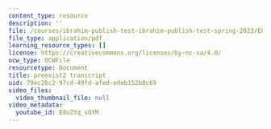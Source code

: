 ```yaml
---
content_type: resource
description: ''
file: /courses/ibrahim-publish-test-ibrahim-publish-test-spring-2022/E8uZtq_vOYM_transcript.pdf
file_type: application/pdf
learning_resource_types: []
license: https://creativecommons.org/licenses/by-nc-sa/4.0/
ocw_type: OCWFile
resourcetype: Document
title: preexist2 transcript
uid: 79ec26c2-97cd-49fd-afed-edeb152b0c69
video_files:
  video_thumbnail_file: null
video_metadata:
  youtube_id: E8uZtq_vOYM
---
```

